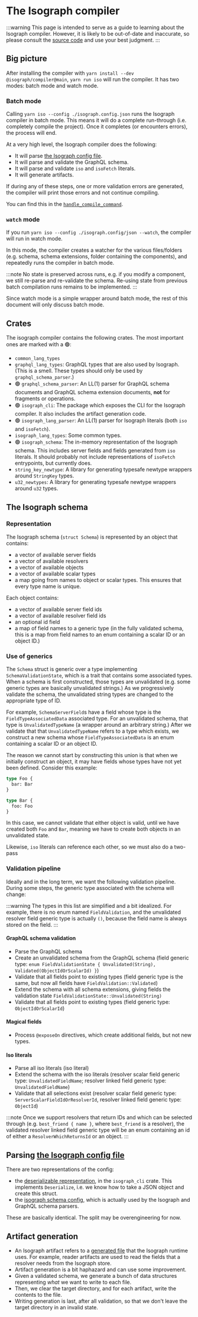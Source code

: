 # The Isograph compiler

:::warning
This page is intended to serve as a guide to learning about the Isograph compiler. However, it is likely to be out-of-date and inaccurate, so please consult the [source code](https://github.com/isographlabs/isograph/tree/main/crates) and use your best judgment.
:::

## Big picture

After installing the compiler with `yarn install --dev @isograph/compiler@main`, `yarn run iso` will run the compiler. It has two modes: batch mode and watch mode.

### Batch mode

Calling `yarn iso --config ./isograph.config.json` runs the Isograph compiler in batch mode. This means it will do a complete run-through (i.e. completely compile the project). Once it completes (or encounters errors), the process will end.

At a very high level, the Isograph compiler does the following:

- It will parse [the Isograph config file](../../isograph-config).
- It will parse and validate the GraphQL schema.
- It will parse and validate `iso` and `isoFetch` literals.
- It will generate artifacts.

If during any of these steps, one or more validation errors are generated, the compiler will print those errors and not continue compiling.

You can find this in the [`handle_compile_command`](https://github.com/isographlabs/isograph/blob/df07f01b5978fc4be8bbeedf779012a2462e8b24/crates/isograph_cli/src/batch_compile.rs#L87-L196).

### `watch` mode

If you run `yarn iso --config ./isograph.config/json --watch`, the compiler will run in watch mode.

In this mode, the compiler creates a watcher for the various files/folders (e.g. schema, schema extensions, folder containing the components), and repeatedly runs the compiler in batch mode.

:::note
No state is preserved across runs, e.g. if you modify a component, we still re-parse and re-validate the schema. Re-using state from previous batch compilation runs remains to be implemented.
:::

Since watch mode is a simple wrapper around batch mode, the rest of this document will only discuss batch mode.

## Crates

The isograph compiler contains the following crates. The most important ones are marked with a 🟢:

- `common_lang_types`
- `graphql_lang_types`: GraphQL types that are also used by Isograph. (This is a smell. These types should only be used by `graphql_schema_parser`.)
- 🟢 `graphql_schema_parser`: An LL(1) parser for GraphQL schema documents and GraphQL schema extension documents, **not** for fragments or operations.
- 🟢 `isograph_cli`: The package which exposes the CLI for the Isograph compiler. It also includes the artifact generation code.
- 🟢 `isograph_lang_parser`: An LL(1) parser for Isograph literals (both `iso` and `isoFetch`).
- `isograph_lang_types`: Some common types.
- 🟢 `isograph_schema`: The in-memory representation of the Isograph schema. This includes server fields and fields generated from `iso` literals. It should probably not include representations of `isoFetch` entrypoints, but currently does.
- `string_key_newtype`: A library for generating typesafe newtype wrappers around `StringKey` types.
- `u32_newtypes`: A library for generating typesafe newtype wrappers around `u32` types.

## The Isograph schema

### Representation

The Isograph schema (`struct Schema`) is represented by an object that contains:

- a vector of available server fields
- a vector of available resolvers
- a vector of available objects
- a vector of available scalar types
- a map going from names to object or scalar types. This ensures that every type name is unique.

Each object contains:

- a vector of available server field ids
- a vector of available resolver field ids
- an optional id field
- a map of field names to a generic type (in the fully validated schema, this is a map from field names to an enum containing a scalar ID or an object ID.)

### Use of generics

The `Schema` struct is generic over a type implementing `SchemaValidationState`, which is a trait that contains some associated types. When a schema is first constructed, those types are unvalidated (e.g. some generic types are basically unvalidated strings.) As we progressively validate the schema, the unvalidated string types are changed to the appropriate type of ID.

For example, `SchemaServerField`s have a field whose type is the `FieldTypeAssociatedData` associated type. For an unvalidated schema, that type is `UnvalidatedTypeName` (a wrapper around an arbitrary string.) After we validate that that `UnvalidatedTypeName` refers to a type which exists, we construct a new schema whose `FieldTypeAssociatedData` is an enum containing a scalar ID or an object ID.

The reason we cannot start by constructing this union is that when we initially construct an object, it may have fields whose types have not yet been defined. Consider this example:

```graphql
type Foo {
  bar: Bar
}

type Bar {
  foo: Foo
}
```

In this case, we cannot validate that either object is valid, until we have created both `Foo` and `Bar`, meaning we have to create both objects in an unvalidated state.

Likewise, `iso` literals can reference each other, so we must also do a two-pass

### Validation pipeline

Ideally and in the long term, we want the following validation pipeline. During some steps, the generic type associated with the schema will change:

:::warning
The types in this list are simplified and a bit idealized. For example, there is no enum named `FieldValidation`, and the unvalidated resolver field generic type is actually `()`, because the field name is always stored on the field.
:::

#### GraphQL schema validation

- Parse the GraphQL schema
- Create an unvalidated schema from the GraphQL schema (field generic type: `enum FieldValidationState { Unvalidated(String), Validated(ObjectIdOrScalarId) }`)
- Validate that all fields point to existing types (field generic type is the same, but now all fields have `FieldValidation::Validated`)
- Extend the schema with all schema extensions, giving fields the validation state `FieldValidationState::Unvalidated(String)`
- Validate that all fields point to existing types (field generic type: `ObjectIdOrScalarId`)

#### Magical fields

- Process `@exposeOn` directives, which create additional fields, but not new types.

#### Iso literals

- Parse all iso literals (iso literal)
- Extend the schema with the iso literals (resolver scalar field generic type: `UnvalidatedFieldName`; resolver linked field generic type: `UnvalidatedFieldName`)
- Validate that all selections exist (resolver scalar field generic type: `ServerScalarFieldIdOrResolverId`, resolver linked field generic type: `ObjectId`)

:::note
Once we support resolvers that return IDs and which can be selected through (e.g. `best_friend { name }`, where `best_friend` is a resolver), the validated resolver linked field generic type will be an enum containing an id of either a `ResolverWhichReturnsId` or an object.
:::

## Parsing [the Isograph config file](../../isograph-config)

There are two representations of the config:

- the [deserializable representation](https://github.com/isographlabs/isograph/blob/main/crates/isograph_cli/src/config.rs), in the `isograph_cli` crate. This implements `Deserialize`, i.e. we know how to take a JSON object and create this struct.
- the [isograph schema config](https://github.com/isographlabs/isograph/blob/main/crates/isograph_schema/src/compilation_options.rs), which is actually used by the Isograph and GraphQL schema parsers.

These are basically identical. The split may be overengineering for now.

## Artifact generation

- An Isograph artifact refers to a [generated file](../generated-artifacts) that the Isograph runtime uses. For example, reader artifacts are used to read the fields that a resolver needs from the Isograph store.
- Artifact generation is a bit haphazard and can use some improvement.
- Given a validated schema, we generate a bunch of data structures representing _what_ we want to write to each file.
- Then, we clear the target directory, and for each artifact, write the contents to the file.
- Writing generation is last, after all validation, so that we don't leave the target directory in an invalid state.
